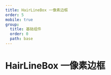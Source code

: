 ```yaml
---
title: HairLineBox 一像素边框
order: 5
mobile: true
group:
  title: 基础组件
  order: 0
  path: base
---
```


# HairLineBox 一像素边框

<code src="../demo/HairLineBox.tsx"></code>
<API src="../src/HairLineBox.tsx"></API>
